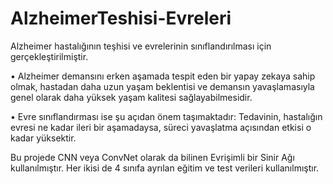 # AlzheimerTeshisi-Evreleri
Alzheimer hastalığının teşhisi ve evrelerinin sınıflandırılması için gerçekleştirilmiştir.

•	Alzheimer demansını erken aşamada tespit eden bir yapay zekaya sahip olmak, hastadan daha uzun yaşam beklentisi ve demansın yavaşlamasıyla genel olarak daha yüksek yaşam kalitesi sağlayabilmesidir.

•	Evre sınıflandırması ise şu açıdan önem taşımaktadır: Tedavinin, hastalığın evresi ne kadar ileri bir aşamadaysa, süreci yavaşlatma açısından etkisi o kadar yüksektir. 

Bu projede CNN veya ConvNet olarak da bilinen Evrişimli bir Sinir Ağı kullanılmıştır. Her ikisi de 4 sınıfa ayrılan eğitim ve test verileri kullanılmıştır.
